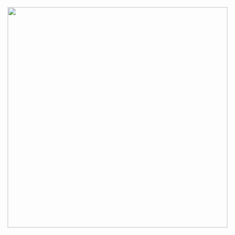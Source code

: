 <!---start.--->
<p align="center">
<img width= "500" src= "https://tenor.com/view/окак-gif-15612477430498735227"> 
<p></p>


